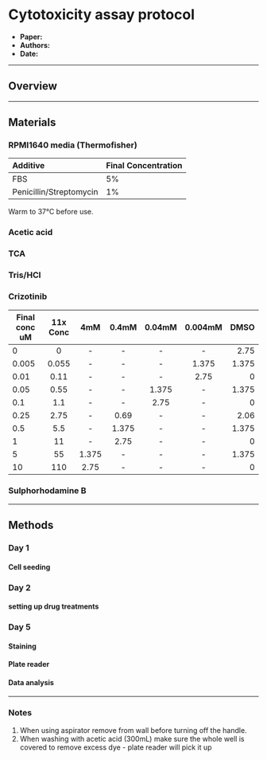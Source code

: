 # Cytotoxicity assay protocol
- **Paper:**
- **Authors:**
- **Date:**

------------------------------------------------------------------
## Overview



------------------------------------------------------------------
## Materials

### RPMI1640 media (Thermofisher)

| Additive |  Final Concentration   |
| :------  | :-------- |
| FBS | 5% |
| Penicillin/Streptomycin  | 1% |


Warm to 37°C before use.

### Acetic acid

### TCA

### Tris/HCl

### Crizotinib
| Final conc uM | 11x Conc | 4mM | 0.4mM | 0.04mM | 0.004mM | DMSO |
| ------------- |:-------------:|:-------------:|:-------------:|:-------------:|:-------------:| -----:|
|0   |  0 |  - | -  | -  | -  |  2.75 |
|0.005   | 0.055  |  - |  - | -  | 1.375  | 1.375  |
|0.01   | 0.11  | -  |-   |  - | 2.75  |  0 |
|0.05   | 0.55  |  - | -  |1.375   |-   |1.375   |
|0.1   |  1.1 |  - | -  | 2.75  | -  |0   |
|0.25   | 2.75  |  - |  0.69 | -  | -  |  2.06 |
|0.5   |  5.5 | -  |   1.375| -  | -  | 1.375  |
|1   | 11  | -  |  2.75 | -  |  - | 0  |
|5   |  55 | 1.375  | -  | -  |  - |   1.375|
|10   | 110  | 2.75  | -  |  - | -  |  0 |

### Sulphorhodamine B

------------------------------------------------------------------
## Methods

### Day 1

#### Cell seeding



### Day 2

#### setting up drug treatments

### Day 5

#### Staining

#### Plate reader

#### Data analysis
--------------------------------------------------------
### Notes
1. When using aspirator remove from wall before turning off the handle.
2. When washing with acetic acid (300mL) make sure the whole well is covered to remove excess dye - plate reader will pick it up
